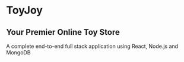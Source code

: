 # ToyJoy

## Your Premier Online Toy Store

A complete end-to-end full stack application using React, Node.js and MongoDB 
